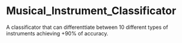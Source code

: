 # Musical_Instrument_Classificator
A classificator that can differenttiate between 10 different types of instruments achieving +90% of accuracy.
